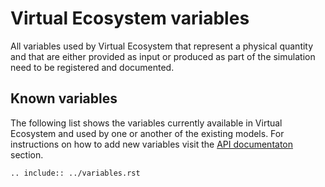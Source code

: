 # Virtual Ecosystem variables

All variables used by Virtual Ecosystem that represent a physical quantity and that are
either provided as input or produced as part of the simulation need to be registered
and documented.

## Known variables

The following list shows the variables currently available in Virtual Ecosystem and used
by one or another of the existing models. For instructions on how to add new variables
visit the [API documentaton](api/core/variables.md) section.

```{eval-rst}
.. include:: ../variables.rst
```
